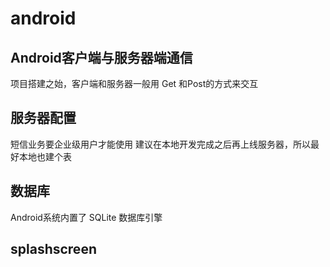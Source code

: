 # android
## Android客户端与服务器端通信
项目搭建之始，客户端和服务器一般用 Get 和Post的方式来交互
## 服务器配置
短信业务要企业级用户才能使用
建议在本地开发完成之后再上线服务器，所以最好本地也建个表
## 数据库
Android系统内置了 SQLite 数据库引擎
## splashscreen 
